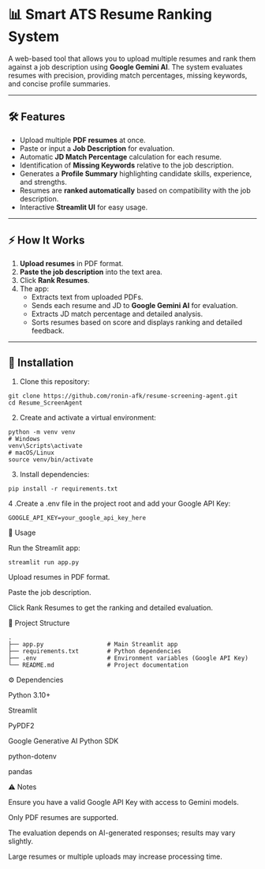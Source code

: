 # 📊 Smart ATS Resume Ranking System

A web-based tool that allows you to upload multiple resumes and rank them against a job description using **Google Gemini AI**. The system evaluates resumes with precision, providing match percentages, missing keywords, and concise profile summaries.

---

## 🛠 Features

- Upload multiple **PDF resumes** at once.
- Paste or input a **Job Description** for evaluation.
- Automatic **JD Match Percentage** calculation for each resume.
- Identification of **Missing Keywords** relative to the job description.
- Generates a **Profile Summary** highlighting candidate skills, experience, and strengths.
- Resumes are **ranked automatically** based on compatibility with the job description.
- Interactive **Streamlit UI** for easy usage.

---

## ⚡ How It Works

1. **Upload resumes** in PDF format.
2. **Paste the job description** into the text area.
3. Click **Rank Resumes**.
4. The app:
   - Extracts text from uploaded PDFs.
   - Sends each resume and JD to **Google Gemini AI** for evaluation.
   - Extracts JD match percentage and detailed analysis.
   - Sorts resumes based on score and displays ranking and detailed feedback.

---

## 📝 Installation

1. Clone this repository:

```
git clone https://github.com/ronin-afk/resume-screening-agent.git
cd Resume_ScreenAgent
```
2. Create and activate a virtual environment:
```
python -m venv venv
# Windows
venv\Scripts\activate
# macOS/Linux
source venv/bin/activate
```

3. Install dependencies:
```
pip install -r requirements.txt
```

4 .Create a .env file in the project root and add your Google API Key:
```
GOOGLE_API_KEY=your_google_api_key_here
```
🚀 Usage

Run the Streamlit app:
```
streamlit run app.py
```

Upload resumes in PDF format.

Paste the job description.

Click Rank Resumes to get the ranking and detailed evaluation.

📂 Project Structure
```
.
├── app.py                  # Main Streamlit app
├── requirements.txt        # Python dependencies
├── .env                    # Environment variables (Google API Key)
└── README.md               # Project documentation
```
⚙️ Dependencies

Python 3.10+

Streamlit

PyPDF2

Google Generative AI Python SDK

python-dotenv

pandas

⚠️ Notes

Ensure you have a valid Google API Key with access to Gemini models.

Only PDF resumes are supported.

The evaluation depends on AI-generated responses; results may vary slightly.

Large resumes or multiple uploads may increase processing time.
